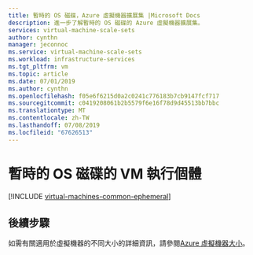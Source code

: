 ```yaml
---
title: 暫時的 OS 磁碟，Azure 虛擬機器擴展集 |Microsoft Docs
description: 進一步了解暫時的 OS 磁碟的 Azure 虛擬機器擴展集。
services: virtual-machine-scale-sets
author: cynthn
manager: jeconnoc
ms.service: virtual-machine-scale-sets
ms.workload: infrastructure-services
ms.tgt_pltfrm: vm
ms.topic: article
ms.date: 07/01/2019
ms.author: cynthn
ms.openlocfilehash: f05e6f6215d0a2c0241c776183b7cb9147fcf717
ms.sourcegitcommit: c0419208061b2b5579f6e16f78d9d45513bb7bbc
ms.translationtype: MT
ms.contentlocale: zh-TW
ms.lasthandoff: 07/08/2019
ms.locfileid: "67626513"
---
```

# <a name="ephemeral-os-disks-for-vm-instances"></a>暫時的 OS 磁碟的 VM 執行個體

[!INCLUDE [virtual-machines-common-ephemeral](../../includes/virtual-machines-common-ephemeral.md)]
 
## <a name="next-steps"></a>後續步驟
如需有關適用於虛擬機器的不同大小的詳細資訊，請參閱[Azure 虛擬機器大小](../virtual-machines/linux/sizes.md)。

